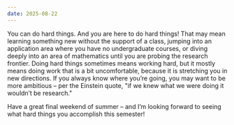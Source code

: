 ```yaml
---
date: 2025-08-22
---
```


You can do hard things.  And you are here to do hard things!  That may mean
learning something new without the support of a class, jumping into an
application area where you have no undergraduate courses, or diving deeply into
an area of mathematics until you are probing the research frontier.  Doing hard
things sometimes means working hard, but it mostly means doing work that is a
bit uncomfortable, because it is stretching you in new directions.  If you
always know where you’re going, you may want to be more ambitious – per the
Einstein quote, "if we knew what we were doing it wouldn’t be research."
 
Have a great final weekend of summer – and I’m looking forward to seeing what
hard things you accomplish this semester!

